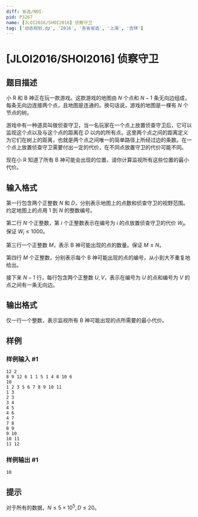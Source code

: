 ```yaml
---
diff: 省选/NOI-
pid: P3267
name: [JLOI2016/SHOI2016] 侦察守卫
tag: ['动态规划,dp', '2016', '各省省选', '上海', '吉林']
---
```

# [JLOI2016/SHOI2016] 侦察守卫
## 题目描述

小 R 和 B 神正在玩一款游戏。这款游戏的地图由 $N$ 个点和 $N-1$ 条无向边组成，每条无向边连接两个点，且地图是连通的。换句话说，游戏的地图是一棵有 $N$ 个节点的树。

游戏中有一种道具叫做侦查守卫，当一名玩家在一个点上放置侦查守卫后，它可以监视这个点以及与这个点的距离在 $D$ 以内的所有点。这里两个点之间的距离定义为它们在树上的距离，也就是两个点之间唯一的简单路径上所经过边的条数。在一个点上放置侦查守卫需要付出一定的代价，在不同点放置守卫的代价可能不同。

现在小 R 知道了所有 B 神可能会出现的位置，请你计算监视所有这些位置的最小代价。

## 输入格式

第一行包含两个正整数 $N$ 和 $D$，分别表示地图上的点数和侦查守卫的视野范围。约定地图上的点用 $1$ 到 $N$ 的整数编号。

第二行 $N$ 个正整数，第 $i$ 个正整数表示在编号为 $i$ 的点放置侦查守卫的代价 $W _ i$。保证 $W _ i \le 1000$。

第三行一个正整数 $M$，表示 B 神可能出现的点的数量。保证 $M \le N$。

第四行 $M$ 个正整数，分别表示每个 B 神可能出现的点的编号，从小到大不重复地给出。

接下来 $N-1$ 行，每行包含两个正整数 $U,V$，表示在编号为 $U$ 的点和编号为 $V$ 的点之间有一条无向边。

## 输出格式

仅一行一个整数，表示监视所有 B 神可能出现的点所需要的最小代价。

## 样例

### 样例输入 #1
```
12 2
8 9 12 6 1 1 5 1 4 8 10 6
10
1 2 3 5 6 7 8 9 10 11
1 3
2 3
3 4
4 5
4 6
4 7
7 8
8 9
9 10
10 11
11 12
```
### 样例输出 #1
```
10
```
## 提示

对于所有的数据，$N \le 5 \times 10 ^ 5,D \le 20$。
